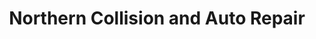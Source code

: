 ---
title: "Northern Collision and Auto Repair"
url: /alpena/northern-collision-and-auto-repair/
shop: car repair
---